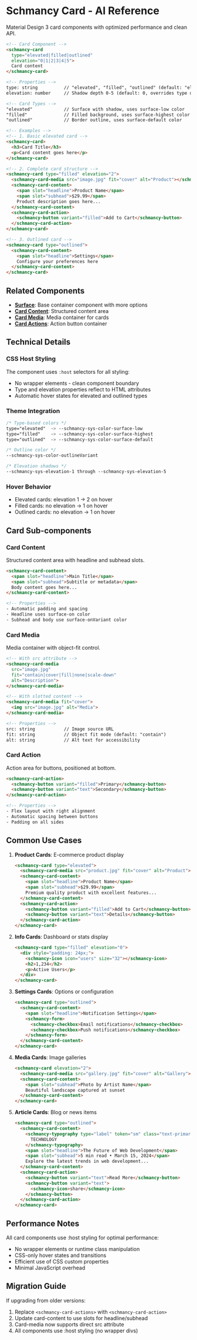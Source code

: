 # Schmancy Card - AI Reference

Material Design 3 card components with optimized performance and clean API.

```html
<!-- Card Component -->
<schmancy-card
  type="elevated|filled|outlined"
  elevation="0|1|2|3|4|5">
  Card content
</schmancy-card>

<!-- Properties -->
type: string          // "elevated", "filled", "outlined" (default: "elevated")
elevation: number     // Shadow depth 0-5 (default: 0, overrides type defaults)

<!-- Card Types -->
"elevated"            // Surface with shadow, uses surface-low color
"filled"              // Filled background, uses surface-highest color
"outlined"            // Border outline, uses surface-default color

<!-- Examples -->
<!-- 1. Basic elevated card -->
<schmancy-card>
  <h3>Card Title</h3>
  <p>Card content goes here</p>
</schmancy-card>

<!-- 2. Complete card structure -->
<schmancy-card type="filled" elevation="2">
  <schmancy-card-media src="image.jpg" fit="cover" alt="Product"></schmancy-card-media>
  <schmancy-card-content>
    <span slot="headline">Product Name</span>
    <span slot="subhead">$29.99</span>
    Product description goes here...
  </schmancy-card-content>
  <schmancy-card-action>
    <schmancy-button variant="filled">Add to Cart</schmancy-button>
  </schmancy-card-action>
</schmancy-card>

<!-- 3. Outlined card -->
<schmancy-card type="outlined">
  <schmancy-card-content>
    <span slot="headline">Settings</span>
    Configure your preferences here
  </schmancy-card-content>
</schmancy-card>
```

## Related Components
- **[Surface](./surface.md)**: Base container component with more options
- **[Card Content](./card.md#content)**: Structured content area
- **[Card Media](./card.md#media)**: Media container for cards
- **[Card Actions](./card.md#actions)**: Action button container

## Technical Details

### CSS Host Styling
The component uses `:host` selectors for all styling:
- No wrapper elements - clean component boundary
- Type and elevation properties reflect to HTML attributes
- Automatic hover states for elevated and outlined types

### Theme Integration
```css
/* Type-based colors */
type="elevated"  -> --schmancy-sys-color-surface-low
type="filled"    -> --schmancy-sys-color-surface-highest  
type="outlined"  -> --schmancy-sys-color-surface-default

/* Outline color */
--schmancy-sys-color-outlineVariant

/* Elevation shadows */
--schmancy-sys-elevation-1 through --schmancy-sys-elevation-5
```

### Hover Behavior
- Elevated cards: elevation 1 → 2 on hover
- Filled cards: no elevation → 1 on hover
- Outlined cards: no elevation → 1 on hover

## Card Sub-components

### Card Content
Structured content area with headline and subhead slots.

```html
<schmancy-card-content>
  <span slot="headline">Main Title</span>
  <span slot="subhead">Subtitle or metadata</span>
  Body content goes here...
</schmancy-card-content>

<!-- Properties -->
- Automatic padding and spacing
- Headline uses surface-on color
- Subhead and body use surface-onVariant color
```

### Card Media  
Media container with object-fit control.

```html
<!-- With src attribute -->
<schmancy-card-media 
  src="image.jpg" 
  fit="contain|cover|fill|none|scale-down"
  alt="Description">
</schmancy-card-media>

<!-- With slotted content -->
<schmancy-card-media fit="cover">
  <img src="image.jpg" alt="Media">
</schmancy-card-media>

<!-- Properties -->
src: string           // Image source URL
fit: string           // Object fit mode (default: "contain")
alt: string           // Alt text for accessibility
```

### Card Action
Action area for buttons, positioned at bottom.

```html
<schmancy-card-action>
  <schmancy-button variant="filled">Primary</schmancy-button>
  <schmancy-button variant="text">Secondary</schmancy-button>
</schmancy-card-action>

<!-- Properties -->
- Flex layout with right alignment
- Automatic spacing between buttons
- Padding on all sides
```

## Common Use Cases

1. **Product Cards**: E-commerce product display
   ```html
   <schmancy-card type="elevated">
     <schmancy-card-media src="product.jpg" fit="cover" alt="Product"></schmancy-card-media>
     <schmancy-card-content>
       <span slot="headline">Product Name</span>
       <span slot="subhead">$29.99</span>
       Premium quality product with excellent features...
     </schmancy-card-content>
     <schmancy-card-action>
       <schmancy-button variant="filled">Add to Cart</schmancy-button>
       <schmancy-button variant="text">Details</schmancy-button>
     </schmancy-card-action>
   </schmancy-card>
   ```

2. **Info Cards**: Dashboard or stats display
   ```html
   <schmancy-card type="filled" elevation="0">
     <div style="padding: 24px;">
       <schmancy-icon icon="users" size="32"></schmancy-icon>
       <h2>1,234</h2>
       <p>Active Users</p>
     </div>
   </schmancy-card>
   ```

3. **Settings Cards**: Options or configuration
   ```html
   <schmancy-card type="outlined">
     <schmancy-card-content>
       <span slot="headline">Notification Settings</span>
       <schmancy-form>
         <schmancy-checkbox>Email notifications</schmancy-checkbox>
         <schmancy-checkbox>Push notifications</schmancy-checkbox>
       </schmancy-form>
     </schmancy-card-content>
   </schmancy-card>
   ```

4. **Media Cards**: Image galleries
   ```html
   <schmancy-card elevation="2">
     <schmancy-card-media src="gallery.jpg" fit="cover" alt="Gallery"></schmancy-card-media>
     <schmancy-card-content>
       <span slot="subhead">Photo by Artist Name</span>
       Beautiful landscape captured at sunset
     </schmancy-card-content>
   </schmancy-card>
   ```

5. **Article Cards**: Blog or news items
   ```html
   <schmancy-card type="outlined">
     <schmancy-card-content>
       <schmancy-typography type="label" token="sm" class="text-primary-default block mb-2">
         TECHNOLOGY
       </schmancy-typography>
       <span slot="headline">The Future of Web Development</span>
       <span slot="subhead">5 min read • March 15, 2024</span>
       Explore the latest trends in web development...
     </schmancy-card-content>
     <schmancy-card-action>
       <schmancy-button variant="text">Read More</schmancy-button>
       <schmancy-button variant="text">
         <schmancy-icon>share</schmancy-icon>
       </schmancy-button>
     </schmancy-card-action>
   </schmancy-card>
   ```

## Performance Notes

All card components use :host styling for optimal performance:
- No wrapper elements or runtime class manipulation
- CSS-only hover states and transitions
- Efficient use of CSS custom properties
- Minimal JavaScript overhead

## Migration Guide

If upgrading from older versions:
1. Replace `<schmancy-card-actions>` with `<schmancy-card-action>`
2. Update card-content to use slots for headline/subhead
3. Card-media now supports direct src attribute
4. All components use :host styling (no wrapper divs)